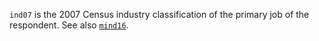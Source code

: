 `ind07` is the 2007 Census industry classification of the primary job of the respondent. See also [`mind16`](mind16.md).
